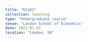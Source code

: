 ```yaml
---
title: "EC1A1"
collection: teaching
type: "Undergraduate course"
venue: "London School of Economics"
date: 2021-01-01
location: "London, UK"
---
```

